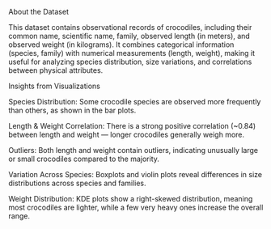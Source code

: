 About the Dataset

This dataset contains observational records of crocodiles, including their common name, scientific name, family, observed length (in meters), and observed weight (in kilograms).
It combines categorical information (species, family) with numerical measurements (length, weight), making it useful for analyzing species distribution, size variations, and correlations between physical attributes.

Insights from Visualizations

Species Distribution: Some crocodile species are observed more frequently than others, as shown in the bar plots.

Length & Weight Correlation: There is a strong positive correlation (~0.84) between length and weight — longer crocodiles generally weigh more.

Outliers: Both length and weight contain outliers, indicating unusually large or small crocodiles compared to the majority.

Variation Across Species: Boxplots and violin plots reveal differences in size distributions across species and families.

Weight Distribution: KDE plots show a right-skewed distribution, meaning most crocodiles are lighter, while a few very heavy ones increase the overall range.
